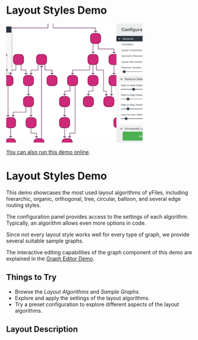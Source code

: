 # Layout Styles Demo

<img src="../../resources/image/layoutstyles.png" alt="demo-thumbnail" height="320"/>

[You can also run this demo online](https://live.yworks.com/demos/layout/layoutstyles/index.html).

# Layout Styles Demo

This demo showcases the most used layout algorithms of yFiles, including hierarchic, organic, orthogonal, tree, circular, balloon, and several edge routing styles.

The configuration panel provides access to the settings of each algorithm. Typically, an algorithm allows even more options in code.

Since not every layout style works well for every type of graph, we provide several suitable sample graphs.

The interactive editing capabilities of the graph component of this demo are explained in the [Graph Editor Demo](../../view/grapheditor/index.html).

## Things to Try

- Browse the _Layout Algorithms_ and _Sample Graphs_.
- Explore and apply the settings of the layout algorithms.
- Try a preset configuration to explore different aspects of the layout algorithms.

## Layout Description
